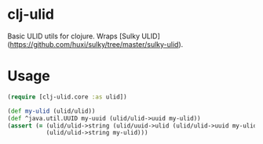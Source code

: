 # clj-ulid

Basic ULID utils for clojure. Wraps [Sulky ULID] (https://github.com/huxi/sulky/tree/master/sulky-ulid).

# Usage

```clojure
(require [clj-ulid.core :as ulid])

(def my-ulid (ulid/ulid))
(def ^java.util.UUID my-uuid (ulid/ulid->uuid my-ulid))
(assert (= (ulid/ulid->string (ulid/uuid->ulid (ulid/ulid->uuid my-ulid)))
           (ulid/ulid->string my-ulid)))
```
